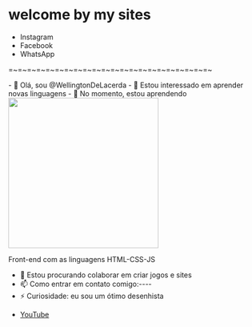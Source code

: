 <h1>welcome by my sites</h1>
<ul>
    <li><a src="#"target="_blank">Instagram</a>
    <li><a src="#"target="_blank">Facebook</a>
    <li><a src="#"target="_blank">WhatsApp</a>
</ul>

=~=~=~=~=~=~=~=~=~=~=~=~=~=~=~=~=~=~=~=~=~=~
<p>
- 👋 Olá, sou @WellingtonDeLacerda
- 👀 Estou interessado em aprender novas linguagens 
- 🌱 No momento, estou aprendendo 
    
<img src="https://wellingtondelacerda.github.io/Mang/imagem/Eu4.jpg" width="300px">

Front-end com as linguagens HTML-CSS-JS
- 💞️ Estou procurando colaborar em criar jogos e sites 
- 📫 Como entrar em contato comigo:----
- ⚡ Curiosidade: eu sou um ótimo desenhista </p>

<ul>
   <li><a href="https://youtube.com" target="_blank" rel="external" >YouTube</a>
</ul>
<!---
WellingtonDeLacerda/WellingtonDeLacerda é um repositório ✨ especial ✨ porque seu `README.md` (este arquivo) aparece no seu perfil do GitHub.
Você pode clicar no link Visualizar para dar uma olhada nas suas alterações.
--->
 
